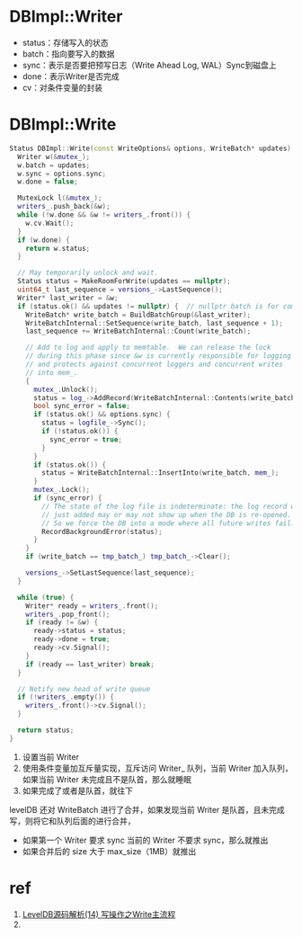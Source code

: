 # DBImpl::Writer

- status：存储写入的状态
- batch：指向要写入的数据
- sync：表示是否要把预写日志（Write Ahead Log, WAL）Sync到磁盘上
- done：表示Writer是否完成
- cv：对条件变量的封装

#  DBImpl::Write

```cpp
Status DBImpl::Write(const WriteOptions& options, WriteBatch* updates) {
  Writer w(&mutex_);
  w.batch = updates;
  w.sync = options.sync;
  w.done = false;

  MutexLock l(&mutex_);
  writers_.push_back(&w);
  while (!w.done && &w != writers_.front()) {
    w.cv.Wait();
  }
  if (w.done) {
    return w.status;
  }

  // May temporarily unlock and wait.
  Status status = MakeRoomForWrite(updates == nullptr);
  uint64_t last_sequence = versions_->LastSequence();
  Writer* last_writer = &w;
  if (status.ok() && updates != nullptr) {  // nullptr batch is for compactions
    WriteBatch* write_batch = BuildBatchGroup(&last_writer);
    WriteBatchInternal::SetSequence(write_batch, last_sequence + 1);
    last_sequence += WriteBatchInternal::Count(write_batch);

    // Add to log and apply to memtable.  We can release the lock
    // during this phase since &w is currently responsible for logging
    // and protects against concurrent loggers and concurrent writes
    // into mem_.
    {
      mutex_.Unlock();
      status = log_->AddRecord(WriteBatchInternal::Contents(write_batch));
      bool sync_error = false;
      if (status.ok() && options.sync) {
        status = logfile_->Sync();
        if (!status.ok()) {
          sync_error = true;
        }
      }
      if (status.ok()) {
        status = WriteBatchInternal::InsertInto(write_batch, mem_);
      }
      mutex_.Lock();
      if (sync_error) {
        // The state of the log file is indeterminate: the log record we
        // just added may or may not show up when the DB is re-opened.
        // So we force the DB into a mode where all future writes fail.
        RecordBackgroundError(status);
      }
    }
    if (write_batch == tmp_batch_) tmp_batch_->Clear();

    versions_->SetLastSequence(last_sequence);
  }

  while (true) {
    Writer* ready = writers_.front();
    writers_.pop_front();
    if (ready != &w) {
      ready->status = status;
      ready->done = true;
      ready->cv.Signal();
    }
    if (ready == last_writer) break;
  }

  // Notify new head of write queue
  if (!writers_.empty()) {
    writers_.front()->cv.Signal();
  }

  return status;
}
```

1. 设置当前 Writer 
2. 使用条件变量加互斥量实现，互斥访问 Writer_ 队列，当前 Writer 加入队列，如果当前 Writer 未完成且不是队首，那么就睡眠
3. 如果完成了或者是队首，就往下

levelDB 还对 WriteBatch 进行了合并，如果发现当前 Writer 是队首，且未完成写，则将它和队列后面的进行合并，

- 如果第一个 Writer 要求 sync 当前的 Writer 不要求 sync，那么就推出
- 如果合并后的 size 大于 max_size（1MB）就推出


# ref

1. [LevelDB源码解析(14) 写操作之Write主流程](https://www.huliujia.com/blog/24af576aa3/)
2. 